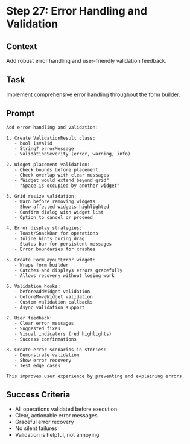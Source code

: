 # Step 27: Error Handling and Validation

## Context
Add robust error handling and user-friendly validation feedback.

## Task
Implement comprehensive error handling throughout the form builder.

## Prompt
```text
Add error handling and validation:

1. Create ValidationResult class:
   - bool isValid
   - String? errorMessage
   - ValidationSeverity (error, warning, info)

2. Widget placement validation:
   - Check bounds before placement
   - Check overlap with clear messages
   - "Widget would extend beyond grid"
   - "Space is occupied by another widget"

3. Grid resize validation:
   - Warn before removing widgets
   - Show affected widgets highlighted
   - Confirm dialog with widget list
   - Option to cancel or proceed

4. Error display strategies:
   - Toast/SnackBar for operations
   - Inline hints during drag
   - Status bar for persistent messages
   - Error boundaries for crashes

5. Create FormLayoutError widget:
   - Wraps form builder
   - Catches and displays errors gracefully
   - Allows recovery without losing work

6. Validation hooks:
   - beforeAddWidget validation
   - beforeMoveWidget validation
   - Custom validation callbacks
   - Async validation support

7. User feedback:
   - Clear error messages
   - Suggested fixes
   - Visual indicators (red highlights)
   - Success confirmations

8. Create error scenarios in stories:
   - Demonstrate validation
   - Show error recovery
   - Test edge cases

This improves user experience by preventing and explaining errors.
```

## Success Criteria
- All operations validated before execution
- Clear, actionable error messages
- Graceful error recovery
- No silent failures
- Validation is helpful, not annoying